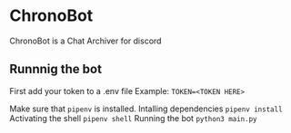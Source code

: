 # ChronoBot
ChronoBot is a Chat Archiver for discord

## Runnnig the bot
First add your token to a .env file 
Example:
`TOKEN=<TOKEN HERE>`

Make sure that `pipenv` is installed.
Intalling dependencies
`pipenv install`
Activating the shell
`pipenv shell`
Running the bot
`python3 main.py`